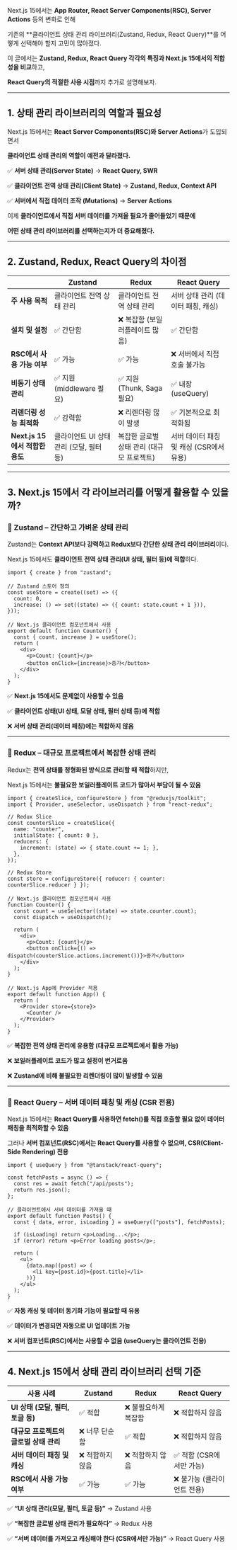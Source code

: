 Next.js 15에서는 **App Router, React Server Components(RSC), Server Actions** 등의 변화로 인해

기존의 **클라이언트 상태 관리 라이브러리(Zustand, Redux, React Query)**를 어떻게 선택해야 할지 고민이 많아졌다.

  

이 글에서는 **Zustand, Redux, React Query 각각의 특징과 Next.js 15에서의 적합성을 비교**하고,

**React Query의 적절한 사용 시점**까지 추가로 설명해보자.

---

## **1. 상태 관리 라이브러리의 역할과 필요성**

  

Next.js 15에서는 **React Server Components(RSC)와 Server Actions**가 도입되면서

**클라이언트 상태 관리의 역할이 예전과 달라졌다.**

  

✅ **서버 상태 관리(Server State)** → **React Query, SWR**

✅ **클라이언트 전역 상태 관리(Client State)** → **Zustand, Redux, Context API**

✅ **서버에서 직접 데이터 조작 (Mutations)** → **Server Actions**

  

이제 **클라이언트에서 직접 서버 데이터를 가져올 필요가 줄어들었기 때문에**

**어떤 상태 관리 라이브러리를 선택하는지가 더 중요해졌다.**

---

## **2. Zustand, Redux, React Query의 차이점**

| |**Zustand**|**Redux**|**React Query**|
|---|---|---|---|
|**주 사용 목적**|클라이언트 전역 상태 관리|클라이언트 전역 상태 관리|서버 상태 관리 (데이터 패칭, 캐싱)|
|**설치 및 설정**|✅ 간단함|❌ 복잡함 (보일러플레이트 많음)|✅ 간단함|
|**RSC에서 사용 가능 여부**|✅ 가능|✅ 가능|❌ 서버에서 직접 호출 불가능|
|**비동기 상태 관리**|✅ 지원 (middleware 필요)|✅ 지원 (Thunk, Saga 필요)|✅ 내장 (useQuery)|
|**리렌더링 성능 최적화**|✅ 강력함|❌ 리렌더링 많이 발생|✅ 기본적으로 최적화됨|
|**Next.js 15에서 적합한 용도**|클라이언트 UI 상태 관리 (모달, 필터 등)|복잡한 글로벌 상태 관리 (대규모 프로젝트)|서버 데이터 패칭 및 캐싱 (CSR에서 유용)|
  

---

## **3. Next.js 15에서 각 라이브러리를 어떻게 활용할 수 있을까?**

  

### **📌 Zustand – 간단하고 가벼운 상태 관리**

  

Zustand는 **Context API보다 강력하고 Redux보다 간단한 상태 관리 라이브러리**이다.

Next.js 15에서도 **클라이언트 전역 상태 관리(UI 상태, 필터 등)에 적합**하다.

```
import { create } from "zustand";

// Zustand 스토어 정의
const useStore = create((set) => ({
  count: 0,
  increase: () => set((state) => ({ count: state.count + 1 })),
}));

// Next.js 클라이언트 컴포넌트에서 사용
export default function Counter() {
  const { count, increase } = useStore();
  return (
    <div>
      <p>Count: {count}</p>
      <button onClick={increase}>증가</button>
    </div>
  );
}
```

✅ **Next.js 15에서도 문제없이 사용할 수 있음**

✅ **클라이언트 상태(UI 상태, 모달 상태, 필터 상태 등)에 적합**

❌ **서버 상태 관리(데이터 패칭)에는 적합하지 않음**

---

### **📌 Redux – 대규모 프로젝트에서 복잡한 상태 관리**

  

Redux는 **전역 상태를 정형화된 방식으로 관리할 때 적합**하지만,

Next.js 15에서는 **불필요한 보일러플레이트 코드가 많아서 부담이 될 수 있음**

```
import { createSlice, configureStore } from "@reduxjs/toolkit";
import { Provider, useSelector, useDispatch } from "react-redux";

// Redux Slice
const counterSlice = createSlice({
  name: "counter",
  initialState: { count: 0 },
  reducers: {
    increment: (state) => { state.count += 1; },
  },
});

// Redux Store
const store = configureStore({ reducer: { counter: counterSlice.reducer } });

// Next.js 클라이언트 컴포넌트에서 사용
function Counter() {
  const count = useSelector((state) => state.counter.count);
  const dispatch = useDispatch();

  return (
    <div>
      <p>Count: {count}</p>
      <button onClick={() => dispatch(counterSlice.actions.increment())}>증가</button>
    </div>
  );
}

// Next.js App에 Provider 적용
export default function App() {
  return (
    <Provider store={store}>
      <Counter />
    </Provider>
  );
}
```

✅ **복잡한 전역 상태 관리에 유용함 (대규모 프로젝트에서 활용 가능)**

❌ **보일러플레이트 코드가 많고 설정이 번거로움**

❌ **Zustand에 비해 불필요한 리렌더링이 많이 발생할 수 있음**

---

### **📌 React Query – 서버 데이터 패칭 및 캐싱 (CSR 전용)**

  

Next.js 15에서는 **React Query를 사용하면 fetch()를 직접 호출할 필요 없이 데이터 패칭을 최적화할 수 있음**

그러나 **서버 컴포넌트(RSC)에서는 React Query를 사용할 수 없으며, CSR(Client-Side Rendering) 전용**

```
import { useQuery } from "@tanstack/react-query";

const fetchPosts = async () => {
  const res = await fetch("/api/posts");
  return res.json();
};

// 클라이언트에서 서버 데이터를 가져올 때
export default function Posts() {
  const { data, error, isLoading } = useQuery(["posts"], fetchPosts);

  if (isLoading) return <p>Loading...</p>;
  if (error) return <p>Error loading posts</p>;

  return (
    <ul>
      {data.map((post) => (
        <li key={post.id}>{post.title}</li>
      ))}
    </ul>
  );
}
```

✅ **자동 캐싱 및 데이터 동기화 기능이 필요할 때 유용**

✅ **데이터가 변경되면 자동으로 UI 업데이트 가능**

❌ **서버 컴포넌트(RSC)에서는 사용할 수 없음 (useQuery는 클라이언트 전용)**

---

## **4. Next.js 15에서 상태 관리 라이브러리 선택 기준**

|**사용 사례**|**Zustand**|**Redux**|**React Query**|
|---|---|---|---|
|**UI 상태 (모달, 필터, 토글 등)**|✅ 적합|❌ 불필요하게 복잡함|❌ 적합하지 않음|
|**대규모 프로젝트의 글로벌 상태 관리**|❌ 너무 단순함|✅ 적합|❌ 적합하지 않음|
|**서버 데이터 패칭 및 캐싱**|❌ 적합하지 않음|❌ 적합하지 않음|✅ 적합 (CSR에서만 가능)|
|**RSC에서 사용 가능 여부**|✅ 가능|✅ 가능|❌ 불가능 (클라이언트 전용)|
✅ **“UI 상태 관리(모달, 필터, 토글 등)”** → Zustand 사용

✅ **“복잡한 글로벌 상태 관리가 필요하다”** → Redux 사용

✅ **“서버 데이터를 가져오고 캐싱해야 한다 (CSR에서만 가능)”** → React Query 사용